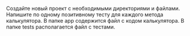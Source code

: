 Создайте новый проект с необходимыми директориями и файлами. 
Напишите по одному позитивному тесту для каждого метода калькулятора. 
В папке app содержится файл с кодом калькулятора.
В папке tests располагается файл с тестами.
